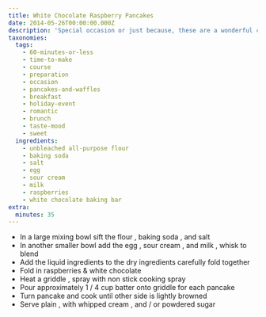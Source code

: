 ```yaml
---
title: White Chocolate Raspberry Pancakes
date: 2014-05-26T00:00:00.000Z
description: 'Special occasion or just because, these are a wonderful change from the norm.'
taxonomies:
  tags:
    - 60-minutes-or-less
    - time-to-make
    - course
    - preparation
    - occasion
    - pancakes-and-waffles
    - breakfast
    - holiday-event
    - romantic
    - brunch
    - taste-mood
    - sweet
  ingredients:
    - unbleached all-purpose flour
    - baking soda
    - salt
    - egg
    - sour cream
    - milk
    - raspberries
    - white chocolate baking bar
extra:
  minutes: 35
---
```

 - In a large mixing bowl sift the flour , baking soda , and salt
 - In another smaller bowl add the egg , sour cream , and milk , whisk to blend
 - Add the liquid ingredients to the dry ingredients carefully fold together
 - Fold in raspberries & white chocolate
 - Heat a griddle , spray with non stick cooking spray
 - Pour approximately 1 / 4 cup batter onto griddle for each pancake
 - Turn pancake and cook until other side is lightly browned
 - Serve plain , with whipped cream , and / or powdered sugar
